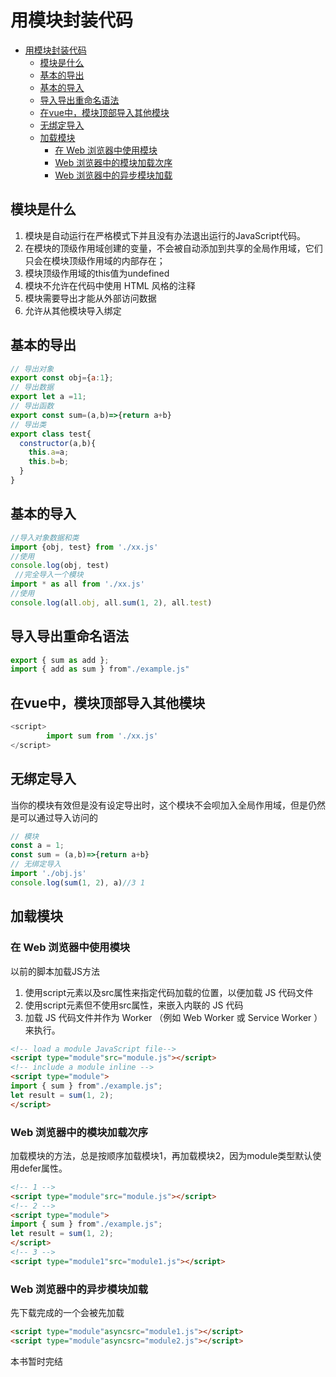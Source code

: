 # 用模块封装代码

- [用模块封装代码](#%E7%94%A8%E6%A8%A1%E5%9D%97%E5%B0%81%E8%A3%85%E4%BB%A3%E7%A0%81)
  - [模块是什么](#%E6%A8%A1%E5%9D%97%E6%98%AF%E4%BB%80%E4%B9%88)
  - [基本的导出](#%E5%9F%BA%E6%9C%AC%E7%9A%84%E5%AF%BC%E5%87%BA)
  - [基本的导入](#%E5%9F%BA%E6%9C%AC%E7%9A%84%E5%AF%BC%E5%85%A5)
  - [导入导出重命名语法](#%E5%AF%BC%E5%85%A5%E5%AF%BC%E5%87%BA%E9%87%8D%E5%91%BD%E5%90%8D%E8%AF%AD%E6%B3%95)
  - [在vue中，模块顶部导入其他模块](#%E5%9C%A8vue%E4%B8%AD%E6%A8%A1%E5%9D%97%E9%A1%B6%E9%83%A8%E5%AF%BC%E5%85%A5%E5%85%B6%E4%BB%96%E6%A8%A1%E5%9D%97)
  - [无绑定导入](#%E6%97%A0%E7%BB%91%E5%AE%9A%E5%AF%BC%E5%85%A5)
  - [加载模块](#%E5%8A%A0%E8%BD%BD%E6%A8%A1%E5%9D%97)
    - [在 Web 浏览器中使用模块](#%E5%9C%A8-web-%E6%B5%8F%E8%A7%88%E5%99%A8%E4%B8%AD%E4%BD%BF%E7%94%A8%E6%A8%A1%E5%9D%97)
    - [Web 浏览器中的模块加载次序](#web-%E6%B5%8F%E8%A7%88%E5%99%A8%E4%B8%AD%E7%9A%84%E6%A8%A1%E5%9D%97%E5%8A%A0%E8%BD%BD%E6%AC%A1%E5%BA%8F)
    - [Web 浏览器中的异步模块加载](#web-%E6%B5%8F%E8%A7%88%E5%99%A8%E4%B8%AD%E7%9A%84%E5%BC%82%E6%AD%A5%E6%A8%A1%E5%9D%97%E5%8A%A0%E8%BD%BD)
  
## 模块是什么

1. 模块是自动运行在严格模式下并且没有办法退出运行的JavaScript代码。
2. 在模块的顶级作用域创建的变量，不会被自动添加到共享的全局作用域，它们只会在模块顶级作用域的内部存在；
3. 模块顶级作用域的this值为undefined
4. 模块不允许在代码中使用 HTML 风格的注释
5. 模块需要导出才能从外部访问数据
6. 允许从其他模块导入绑定

## 基本的导出

```JAVASCRIPT
// 导出对象
export const obj={a:1};
// 导出数据
export let a =11;
// 导出函数
export const sum=(a,b)=>{return a+b}
// 导出类
export class test{
  constructor(a,b){
    this.a=a;
    this.b=b;
  }
}
```

## 基本的导入

```JAVASCRIPT
//导入对象数据和类
import {obj, test} from './xx.js'
//使用
console.log(obj, test)
 //完全导入一个模块
import * as all from './xx.js'
//使用
console.log(all.obj, all.sum(1, 2), all.test)
```

## 导入导出重命名语法

```JAVASCRIPT
export { sum as add };
import { add as sum } from"./example.js"
```

## 在vue中，模块顶部导入其他模块

```javascript
<script>
        import sum from './xx.js'
</script>
```

## 无绑定导入

当你的模块有效但是没有设定导出时，这个模块不会呗加入全局作用域，但是仍然是可以通过导入访问的

```JAVASCRIPT
// 模块
const a = 1;
const sum = (a,b)=>{return a+b}
// 无绑定导入
import './obj.js'
console.log(sum(1, 2), a)//3 1
```

## 加载模块

### 在 Web 浏览器中使用模块

以前的脚本加载JS方法

1. 使用script元素以及src属性来指定代码加载的位置，以便加载 JS 代码文件
2. 使用script元素但不使用src属性，来嵌入内联的 JS 代码
3. 加载 JS 代码文件并作为 Worker （例如 Web Worker 或 Service Worker ）来执行。

```html
<!-- load a module JavaScript file-->
<script type="module"src="module.js"></script>
<!-- include a module inline -->
<script type="module">
import { sum } from"./example.js";
let result = sum(1, 2);
</script>
```

### Web 浏览器中的模块加载次序

加载模块的方法，总是按顺序加载模块1，再加载模块2，因为module类型默认使用defer属性。

```html
<!-- 1 -->
<script type="module"src="module.js"></script>
<!-- 2 -->
<script type="module">
import { sum } from"./example.js";
let result = sum(1, 2);
</script>
<!-- 3 -->
<script type="module1"src="module1.js"></script>
```

### Web 浏览器中的异步模块加载

先下载完成的一个会被先加载

```HTML
<script type="module"asyncsrc="module1.js"></script>
<script type="module"asyncsrc="module2.js"></script>
```

本书暂时完结